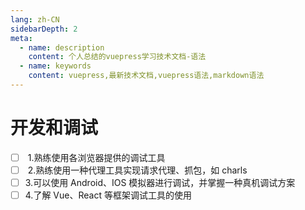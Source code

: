 ```yaml
---
lang: zh-CN
sidebarDepth: 2
meta:
  - name: description
    content: 个人总结的vuepress学习技术文档-语法
  - name: keywords
    content: vuepress,最新技术文档,vuepress语法,markdown语法
---
```


# 开发和调试
- [ ]  1.熟练使用各浏览器提供的调试工具
- [ ]  2.熟练使用一种代理工具实现请求代理、抓包，如 charls 
- [ ] 3.可以使用 Android、IOS 模拟器进行调试，并掌握一种真机调试方案 
- [ ] 4.了解 Vue、React 等框架调试工具的使用